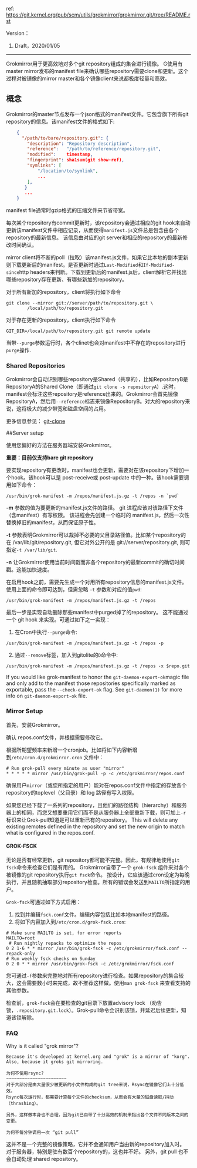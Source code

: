 ref: https://git.kernel.org/pub/scm/utils/grokmirror/grokmirror.git/tree/README.rst

Version：
1. Draft，2020/01/05
-------------

Grokmirror用于更高效地对多个git repository组成的集合进行镜像。
G使用有master mirror发布的manifest file来确认哪些repository需要clone和更新。这个过程对被镜像的mirror master和各个镜像client来说都极度轻量和高效。

## 概念
Grokmirror的master节点发布一个json格式的manifest文件。它包含旗下所有git repository的信息。该manifest文件的格式如下:

````json
    {
      "/path/to/bare/repository.git": {
        "description": "Repository description",
        "reference":   "/path/to/reference/repository.git",
        "modified":    timestamp,
        "fingerprint": sha1sum(git show-ref),
        "symlinks": [
            "/location/to/symlink",
            ...
        ],
       }
       ...
    }
````
manifest file通常时gzip格式的压缩文件来节省带宽。

每次某个repository有commit更新时，该repository会通过相应的git hook来自动更新该manifest文件中相应记录，从而使得`manifest.js`文件总是包含由各个repository的最新信息。
该信息由对应的git server和相应的repository的最新修改时间确认。

mirror client将不断的poll（拉取）该manifest.js文件，如果它比本地的副本更新则下载更新后的manifest。是否更新时通过``Last-Modified``和``If-Modified-since``http headers来判断。下载到更新后的manifest.js后，client解析它并找出哪些repository存在更新、有哪些新加的repository。

对于所有新加的repository，client将执行如下命令

````shell script
git clone --mirror git://server/path/to/repository.git \
        /local/path/to/repository.git
````

对于存在更新的repository，client执行如下命令
````
GIT_DIR=/local/path/to/repository.git git remote update
````
当带`--purge`参数运行时，各个clinet也会对manifest中不存在的repository进行`purge`操作.


### Shared Repositories
Grokmirror会自动识别哪些repository是Shared（共享的），比如RepositoryB是RepositoryA的Shared Clone（即通过`git clone -s repositoryA`）.这时，manifest会标注这些repository是reference出来的。Grokmirror会首先镜像RepositoryA，然后用`--reference`标志来镜像RepositoryB。对大的repository来说，这将极大的减少带宽和磁盘空间的占用。

更多信息参见： [git-clone](https://www.kernel.org/pub/software/scm/git/docs/git-clone.html)

##Server setup

使用您偏好的方法在服务器端安装Grokmirror。

**重要：目前仅支持bare git repository**

要实现repository有更改时，manifest也会更新，需要对在该repository下增加一个hook。该hook可以是 post-receive或 post-update 中的一种。该hook需要调用如下命令：

````
/usr/bin/grok-manifest -m /repos/manifest.js.gz -t /repos -n `pwd`
````

**-m** 参数的值为要更新的manifest.js文件的路径。
git 进程应该对该路径下文件（含manifest）有写权限。
该进程会先创建一个临时的 manifest.js，然后一次性替换掉旧的manifest，从而保证原子性。

**-t** 参数表明Grokmirror可以裁掉不必要的父目录路径值。比如某个repository的在 /var/lib/git/repository.git, 但它对外公开的是 git://server/repository.git,  则可指定`-t /var/lib/git`.

**-n** 让Grokmirror使用当前时间戳而非各个repository的最新commit的确切时间戳。这能加快速度。

在启用hook之前，需要先生成一个对用所有repository信息的manifest.js文件。使用上面的命令即可达到，但需忽略 `-t` 参数和对应的值`pwd`:

````
/usr/bin/grok-manifest -m /repos/manifest.js.gz -t /repos
````

最后一步是实现自动删除那些manifest中purged掉了的repository。
这不能通过一个 git hook 来实现。可通过如下之一实现：

1. 在Cron中执行`--purge`命令:
````
/usr/bin/grok-manifest -m /repos/manifest.js.gz -t /repos -p
````

2. 通过`--remove`标签，加入到gitolite的`D`命令中:
````
/usr/bin/grok-manifest -m /repos/manifest.js.gz -t /repos -x $repo.git
````

If you would like grok-manifest to honor the ``git-daemon-export-ok``magic file and only add to the manifest those repositories specifically marked as exportable, pass the ``--check-export-ok`` flag. See ``git-daemon(1)`` for more info on ``git-daemon-export-ok`` file.

### Mirror Setup
首先，安装Grokmirror。

确认 repos.conf文件，并根据需要修改它。

根据所期望频率来新增一个cronjob。比如将如下内容新增到`/etc/cron.d/grokmirror.cron` 文件中：

````
# Run grok-pull every minute as user "mirror"
* * * * * mirror /usr/bin/grok-pull -p -c /etc/grokmirror/repos.conf
````

确保用户`mirror`（或您所指定的用户）能对在repos.conf文件中指定的存放各个repository的toplevel（父目录）和 log 路径有写入权限。

如果您已经下载了一系列的repository，且他们的路径结构（hierarchy）和服务器上的相同，而您又想要重用它们而不是从服务器上全部重新下载，则可加上`-r`标识来让Grok-pull知道是可以重新已有的repository。
This will delete any existing remotes defined in the repository and set the new origin to match what is configured in the repos.conf.

#### GROK-FSCK
无论是否有经常更新，git repository都可能不完整。因此，有规律地使用`git fsck`命令来检查它们是有用的。
Grokmirror自带了一个 `grok-fsck` 组件来对各个被镜像的git repository执行`git fsck`命令。
按设计，它应该通过cron设定为每晚执行，并且随机抽取部分repository检查。所有的错误会发送到`MAILTO`所指定的用户。

`Grok-fsck`可通过如下方式启用：
1. 找到并编辑`fsck.conf`文件。编辑内容包括比如本地manifest的路径。
2. 将如下内容加入到`/etc/cron.d/grok-fsck.cron`:
````
# Make sure MAILTO is set, for error reports
MAILTO=root
 # Run nightly repacks to optimize the repos
0 2 1-6 * * mirror /usr/bin/grok-fsck -c /etc/grokmirror/fsck.conf --repack-only
# Run weekly fsck checks on Sunday
0 2 0 * * mirror /usr/bin/grok-fsck -c /etc/grokmirror/fsck.conf
````
您可通过`-f`参数来完整地对所有repository进行检查。如果repository的集合较大，这会需要数小时来完成，故不推荐这样做。使用`man grok-fsck` 来查看支持的其他参数。

检查前，`grok-fsck`会在要检查的git目录下放置advisory lock （劝告锁，`.repository.git.lock`）。Grok-pull命令会识别该锁，并延迟后续更新，知道该锁解除。

### FAQ

Why is it called "grok mirror"?
~~~~~~~~~~~~~~~~~~~~~~~~~~~~~~~
Because it's developed at kernel.org and "grok" is a mirror of "korg".
Also, because it groks git mirroring.

为何不使用rsync?
~~~~~~~~~~~~~~~~~~~~~~~
对于大部分是由大量很少被更新的小文件构成的git tree来说，Rsync在镜像它们上十分低效。
Rsync每次运行时，都需要计算每个文件的checksum，从而会有大量的磁盘读取/抖动（thrashing）。

另外，这样做本身也不合理，因为git已自带了十分高效的机制来指出各个文件不同版本之间的变更。

为何不每分钟调用一次 “git pull”
~~~~~~~~~~~~~~~~~~~~~~~~~~~~~~~~~~~~~~~~~~~~~~~~~~~
这并不是一个完整的镜像策略，它并不会通知用户当由新的repository加入时。
对于服务器，特别是驻有数百个repository的，这也并不好。
另外，git pull 也不会自动处理 shared repository。
